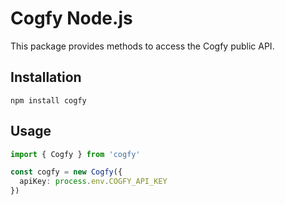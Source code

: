 # Cogfy Node.js

This package provides methods to access the Cogfy public API.

## Installation

```
npm install cogfy
```

## Usage

```typescript
import { Cogfy } from 'cogfy'

const cogfy = new Cogfy({
  apiKey: process.env.COGFY_API_KEY
})
```
